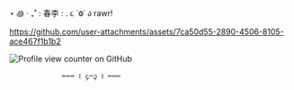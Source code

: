 ⋆ ꩜ ‧ ₊˚ : 春李 :  .        ૮ ˙Ⱉ˙ ა rawr!
⠀








https://github.com/user-attachments/assets/7ca50d55-2890-4506-8105-ace467f1b1b2




![Profile view counter on GitHub](https://komarev.com/ghpvc/?username=fluffydarling)





            
                 ⏔⏔⏔ ꒰ ᧔ෆ᧓ ꒱ ⏔⏔⏔
